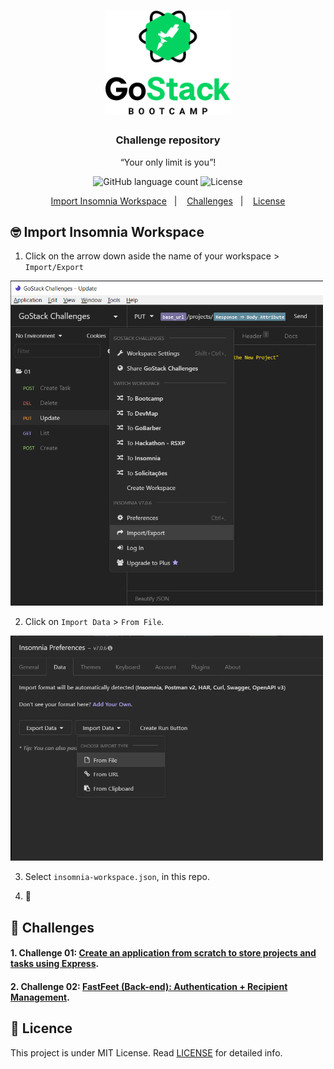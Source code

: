<h1 align="center">
    <img alt="GoStack" src=".github/bootcamp-header.png" width="200px" />
</h1>

<h3 align="center">
  Challenge repository
</h3>

<p align="center">“Your only limit is you”!</p>

<p align="center">
  <img alt="GitHub language count" src="https://img.shields.io/github/languages/count/vsalbuq/gostack?color=%2304D361">
  <img alt="License" src="https://img.shields.io/badge/license-MIT-%2304D361">
</p>

<p align="center">
  <a href="#nerd_face-import-insomnia-workspace">Import Insomnia Workspace</a>&nbsp;&nbsp;&nbsp;|&nbsp;&nbsp;&nbsp;
  <a href="#muscle-challenges">Challenges</a>&nbsp;&nbsp;&nbsp;|&nbsp;&nbsp;&nbsp;
  <a href="#memo-licença">License</a>
</p>

## :nerd_face: Import Insomnia Workspace

1. Click on the arrow down aside the name of your workspace > `Import/Export`

<img alt="Import workspace" src=".github/import-workspace.png" width="500px" />

2. Click on `Import Data` > `From File`.

<img alt="Import workspace" src=".github/from-file.png" width="500px" />

3. Select `insomnia-workspace.json`, in this repo.

4. :tada:

## :muscle: Challenges

#### 1. Challenge 01: [Create an application from scratch to store projects and tasks using Express](https://github.com/vsalbuq/gostack/tree/master/challenge-01#----).

#### 2. Challenge 02: [FastFeet (Back-end): Authentication + Recipient Management](https://github.com/vsalbuq/gostack/tree/master/challenge-02#----).

## :memo: Licence

This project is under MIT License. Read [LICENSE](LICENSE.md) for detailed info.
